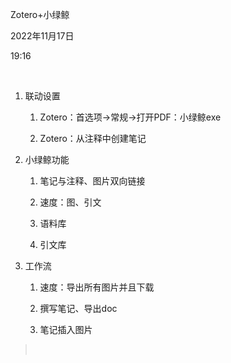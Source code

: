 Zotero+小绿鲸

2022年11月17日

19:16

 

1.  联动设置

    1.  Zotero：首选项→常规→打开PDF：小绿鲸exe

    2.  Zotero：从注释中创建笔记

2.  小绿鲸功能

    1.  笔记与注释、图片双向链接

    2.  速度：图、引文

    3.  语料库

    4.  引文库

3.  工作流

    1.  速度：导出所有图片并且下载

    2.  撰写笔记、导出doc

    3.  笔记插入图片

>  
